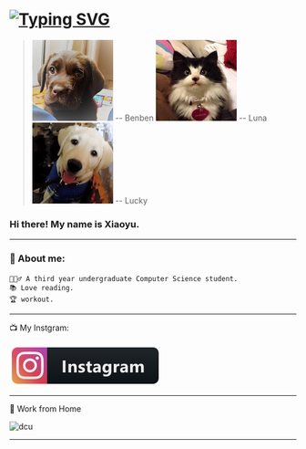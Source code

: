 # [![Typing SVG](https://readme-typing-svg.demolab.com?font=Fira+Code&pause=1000&color=7D7992&width=435&lines=Welcome+to+my+Github.;My+Lovers+Say+Hi+%F0%9F%90%B6+%F0%9F%90%B1)](https://git.io/typing-svg)

> ![myhomepage](./icon/IMG_7023.JPG) <citi> -- Benben</citi>
![myhomepage](./icon/IMG_7056.JPG)<citi> -- Luna</citi>
![myhomepage](./icon/IMG_7059.JPG)<citi> -- Lucky</citi>
### Hi there! My name is Xiaoyu.

---
### 🥷 About me:
```
💁🏼‍♂️ A third year undergraduate Computer Science student.
📚 Love reading.
🏆 workout.
```

---
📺 My Instgram:

<a href="https://www.instagram.com/chris_lyu_/">
    <img src="svg/social/instagram.svg" alt="instagram" style="vertical-align:top; margin:6px 4px">
  </a>  

---
🚧 Work from Home

![dcu](./icon/IMG_7671.gif)

---

